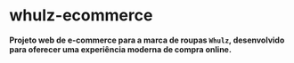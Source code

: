 # whulz-ecommerce
**Projeto web de e-commerce para a marca de roupas `Whulz`, desenvolvido para oferecer uma experiência moderna de compra online.**
